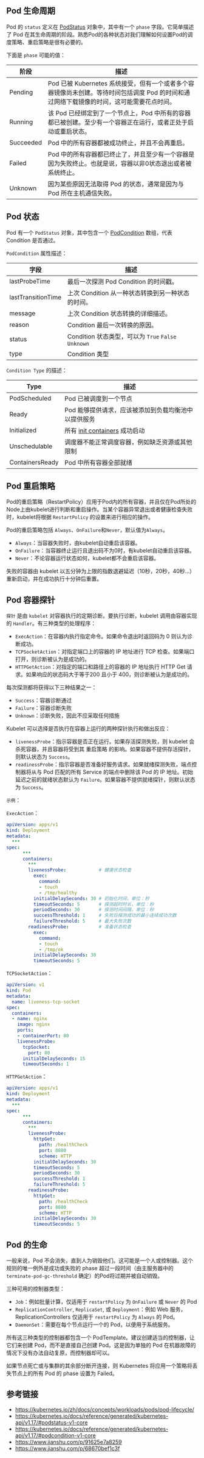 ## Pod 生命周期

Pod 的 `status` 定义在 [PodStatus](https://kubernetes.io/docs/reference/generated/kubernetes-api/v1.17/#podstatus-v1-core) 对象中，其中有一个 `phase` 字段。它简单描述了 Pod 在其生命周期的阶段。熟悉Pod的各种状态对我们理解如何设置Pod的调度策略、重启策略是很有必要的。

下面是 `phase` 可能的值：

阶段 | 描述
---|---
Pending | Pod 已被 Kubernetes 系统接受，但有一个或者多个容器镜像尚未创建。等待时间包括调度 Pod 的时间和通过网络下载镜像的时间，这可能需要花点时间。
Running | 该 Pod 已经绑定到了一个节点上，Pod 中所有的容器都已被创建。至少有一个容器正在运行，或者正处于启动或重启状态。
Succeeded | Pod 中的所有容器都被成功终止，并且不会再重启。
Failed | Pod 中的所有容器都已终止了，并且至少有一个容器是因为失败终止。也就是说，容器以非0状态退出或者被系统终止。
Unknown | 因为某些原因无法取得 Pod 的状态，通常是因为与 Pod 所在主机通信失败。

## Pod 状态

Pod 有一个 `PodStatus` 对象，其中包含一个 [PodCondition](https://kubernetes.io/docs/reference/generated/kubernetes-api/v1.17/#podcondition-v1-core) 数组，代表 Condition 是否通过。

`PodCondition` 属性描述：

字段 | 描述
---|---
lastProbeTime | 最后一次探测 Pod Condition 的时间戳。
lastTransitionTime | 上次 Condition 从一种状态转换到另一种状态的时间。
message | 上次 Condition 状态转换的详细描述。
reason | Condition 最后一次转换的原因。
status | Condition 状态类型，可以为 `True` `False` `Unknown`
type | Condition 类型

`Condition Type` 的描述：

Type | 描述
---|---
PodScheduled | Pod 已被调度到一个节点
Ready | Pod 能够提供请求，应该被添加到负载均衡池中以提供服务
Initialized | 所有 [init containers](https://kubernetes.io/docs/concepts/workloads/pods/init-containers/) 成功启动
Unschedulable | 调度器不能正常调度容器，例如缺乏资源或其他限制
ContainersReady | Pod 中所有容器全部就绪

## Pod 重启策略

Pod的重启策略（RestartPolicy）应用于Pod内的所有容器，并且仅在Pod所处的Node上由kubelet进行判断和重启操作。当某个容器异常退出或者健康检查失败时，kubelet将根据 `RestartPolicy` 的设置来进行相应的操作。

Pod的重启策略包括 `Always`、`OnFailure`和`Never`，默认值为`Always`。

- `Always`：当容器失败时，由kubelet自动重启该容器。
- `OnFailure`：当容器终止运行且退出码不为0时，有kubelet自动重启该容器。
- `Never`：不论容器运行状态如何，kubelet都不会重启该容器。

失败的容器由 kubelet 以五分钟为上限的指数退避延迟（10秒，20秒，40秒…）重新启动，并在成功执行十分钟后重置。

## Pod 容器探针

`探针` 是由 `kubelet` 对容器执行的定期诊断。要执行诊断，kubelet 调用由容器实现的 `Handler`。有三种类型的处理程序：

- `ExecAction`：在容器内执行指定命令。如果命令退出时返回码为 0 则认为诊断成功。
- `TCPSocketAction`：对指定端口上的容器的 IP 地址进行 TCP 检查。如果端口打开，则诊断被认为是成功的。
- `HTTPGetAction`：对指定的端口和路径上的容器的 IP 地址执行 HTTP Get 请求。如果响应的状态码大于等于200 且小于 400，则诊断被认为是成功的。

每次探测都将获得以下三种结果之一：

- `Success`：容器诊断通过
- `Failure`：容器诊断失败
- `Unknown`：诊断失败，因此不应采取任何措施

Kubelet 可以选择是否执行在容器上运行的两种探针执行和做出反应：

- `livenessProbe`：指示容器是否正在运行。如果存活探测失败，则 kubelet 会杀死容器，并且容器将受到其 重启策略 的影响。如果容器不提供存活探针，则默认状态为 `Success`。
- `readinessProbe`：指示容器是否准备好服务请求。如果就绪探测失败，端点控制器将从与 Pod 匹配的所有 Service 的端点中删除该 Pod 的 IP 地址。初始延迟之前的就绪状态默认为 `Failure`。如果容器不提供就绪探针，则默认状态为 `Success`。

`示例`：

`ExecAction`：

```yaml
apiVersion: apps/v1
kind: Deployment
metadata:
  ***
spec:
      ***
      containers:
        ***
        livenessProbe:            # 健康状态检查
          exec:
            command:
            - touch
            - /tmp/healthy
          initialDelaySeconds: 30 # 初始化时间，单位：秒
          timeoutSeconds: 5       # 探测超时时长，单位：秒
          periodSeconds: 30       # 探测时间间隔，单位：秒
          successThreshold: 1     # 失败后探测成功的最小连续成功次数
          failureThreshold: 5     # 最大失败次数
        readinessProbe:           # 准备状态检查
          exec:
            command:
            - touch
            - /tmp/ok
          initialDelaySeconds: 30
          timeoutSeconds: 5
```

`TCPSocketAction`：

```yaml
apiVersion: v1
kind: Pod
metadata:
  name: liveness-tcp-socket
spec:
  containers:
  - name: nginx
    image: nginx
    ports:
    - containerPort: 80
    livenessProbe:
      tcpSocket:
        port: 80
      initialDelaySeconds: 15
      timeoutSeconds: 1
```

`HTTPGetAction`：

```yaml
apiVersion: apps/v1
kind: Deployment
metadata:
  ***
spec:
      ***
      containers:
        ***
        livenessProbe:
          httpGet:
            path: /healthCheck
            port: 8080
            scheme: HTTP
          initialDelaySeconds: 30
          timeoutSeconds: 5
          periodSeconds: 30
          successThreshold: 1
          failureThreshold: 5
        readinessProbe:
          httpGet:
            path: /healthCheck
            port: 8080
            scheme: HTTP
          initialDelaySeconds: 30
          timeoutSeconds: 5
```

## Pod 的生命

一般来说，Pod 不会消失，直到人为销毁他们。这可能是一个人或控制器。这个规则的唯一例外是成功或失败的 phase 超过一段时间（由主服务器中的 `terminate-pod-gc-threshold` 确定）的Pod将过期并被自动销毁。

三种可用的控制器类型：

- `Job`：例如批量计算，仅适用于 `restartPolicy` 为 `OnFailure` 或 `Never` 的 Pod
- `ReplicationController`, `ReplicaSet`, 或 `Deployment`：例如 Web 服务，ReplicationControllers 仅适用于 `restartPolicy` 为 `Always` 的 Pod。
- `DaemonSet`：需要在每个节点运行一个的 Pod，以便用于系统服务。

所有这三种类型的控制器都包含一个 PodTemplate。建议创建适当的控制器，让它们来创建 Pod，而不是直接自己创建 Pod。这是因为单独的 Pod 在机器故障的情况下没有办法自动复原，而控制器却可以。

如果节点死亡或与集群的其余部分断开连接，则 Kubernetes 将应用一个策略将丢失节点上的所有 Pod 的 phase 设置为 Failed。

## 参考链接

- https://kubernetes.io/zh/docs/concepts/workloads/pods/pod-lifecycle/
- https://kubernetes.io/docs/reference/generated/kubernetes-api/v1.17/#podstatus-v1-core
- https://kubernetes.io/docs/reference/generated/kubernetes-api/v1.17/#podcondition-v1-core
- https://www.jianshu.com/p/91625e7a8259
- https://www.jianshu.com/p/68670bef1c3f